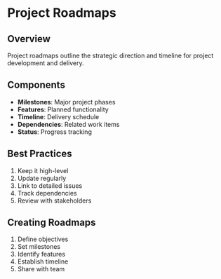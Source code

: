 
# Project Roadmaps

## Overview

Project roadmaps outline the strategic direction and timeline for project development and delivery.

## Components

- **Milestones**: Major project phases
- **Features**: Planned functionality
- **Timeline**: Delivery schedule
- **Dependencies**: Related work items
- **Status**: Progress tracking

## Best Practices

1. Keep it high-level
2. Update regularly
3. Link to detailed issues
4. Track dependencies
5. Review with stakeholders

## Creating Roadmaps

1. Define objectives
2. Set milestones
3. Identify features
4. Establish timeline
5. Share with team
